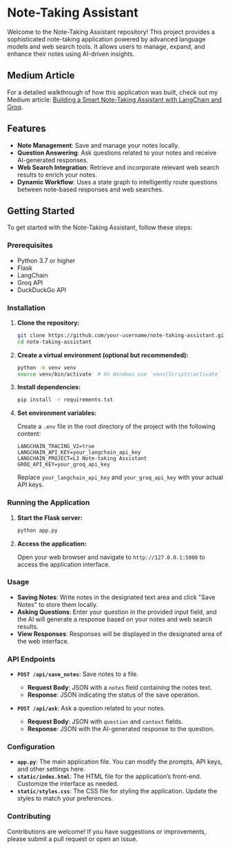 # Note-Taking Assistant

Welcome to the Note-Taking Assistant repository! This project provides a sophisticated note-taking application powered by advanced language models and web search tools. It allows users to manage, expand, and enhance their notes using AI-driven insights.

## Medium Article

For a detailed walkthrough of how this application was built, check out my Medium article: [Building a Smart Note-Taking Assistant with LangChain and Groq](https://medium.com/@insatiablerohit/building-a-smart-note-taking-assistant-with-langchain-and-groq-part-0-laying-the-foundation-dde4297e07d4).


## Features

- **Note Management**: Save and manage your notes locally.
- **Question Answering**: Ask questions related to your notes and receive AI-generated responses.
- **Web Search Integration**: Retrieve and incorporate relevant web search results to enrich your notes.
- **Dynamic Workflow**: Uses a state graph to intelligently route questions between note-based responses and web searches.

## Getting Started

To get started with the Note-Taking Assistant, follow these steps:

### Prerequisites

- Python 3.7 or higher
- Flask
- LangChain
- Groq API
- DuckDuckGo API

### Installation

1. **Clone the repository:**

    ```bash
    git clone https://github.com/your-username/note-taking-assistant.git
    cd note-taking-assistant
    ```

2. **Create a virtual environment (optional but recommended):**

    ```bash
    python -m venv venv
    source venv/bin/activate  # On Windows use `venv\Scripts\activate`
    ```

3. **Install dependencies:**

    ```bash
    pip install -r requirements.txt
    ```

4. **Set environment variables:**

    Create a `.env` file in the root directory of the project with the following content:

    ```
    LANGCHAIN_TRACING_V2=true
    LANGCHAIN_API_KEY=your_langchain_api_key
    LANGCHAIN_PROJECT=L3 Note-taking Assistant
    GROQ_API_KEY=your_groq_api_key
    ```

    Replace `your_langchain_api_key` and `your_groq_api_key` with your actual API keys.

### Running the Application

1. **Start the Flask server:**

    ```bash
    python app.py
    ```

2. **Access the application:**

    Open your web browser and navigate to `http://127.0.0.1:5000` to access the application interface.

### Usage

- **Saving Notes**: Write notes in the designated text area and click "Save Notes" to store them locally.
- **Asking Questions**: Enter your question in the provided input field, and the AI will generate a response based on your notes and web search results.
- **View Responses**: Responses will be displayed in the designated area of the web interface.

### API Endpoints

- **`POST /api/save_notes`**: Save notes to a file. 
  - **Request Body**: JSON with a `notes` field containing the notes text.
  - **Response**: JSON indicating the status of the save operation.

- **`POST /api/ask`**: Ask a question related to your notes.
  - **Request Body**: JSON with `question` and `context` fields.
  - **Response**: JSON with the AI-generated response to the question.

### Configuration

- **`app.py`**: The main application file. You can modify the prompts, API keys, and other settings here.
- **`static/index.html`**: The HTML file for the application’s front-end. Customize the interface as needed.
- **`static/styles.css`**: The CSS file for styling the application. Update the styles to match your preferences.

### Contributing

Contributions are welcome! If you have suggestions or improvements, please submit a pull request or open an issue.


